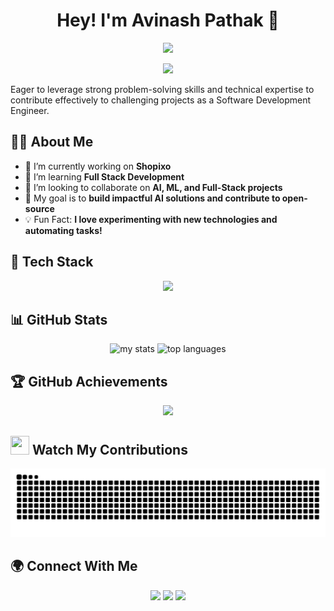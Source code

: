 <h1 align="center">Hey! I'm Avinash Pathak 👋</h1>
<p align="center">
  <img src="https://readme-typing-svg.demolab.com/?&font=IBM+Plex+Sans&color=F72EE2&size=25&lines=Welcome+to+my+Github+Profile;I'm+a+Software+Developer">
</p>

<p align="center">
  <img src="https://user-images.githubusercontent.com/74038190/225813708-98b745f2-7d22-48cf-9150-083f1b00d6c9.gif">
</p>

<p>
  Eager to leverage strong problem-solving skills and technical expertise to contribute effectively to challenging projects as a Software Development Engineer.
</p>

## 👨‍💻 **About Me**

- 🔭 I’m currently working on **Shopixo**  
- 🌱 I’m learning **Full Stack Development**  
- 👯 I’m looking to collaborate on **AI, ML, and Full-Stack projects**  
- 🎯 My goal is to **build impactful AI solutions and contribute to open-source**  
- 💡 Fun Fact: **I love experimenting with new technologies and automating tasks!**



## 🚀 **Tech Stack**  

<p align="center">
  <img src="https://skillicons.dev/icons?i=python,cpp,js,react,flask,django,pytorch,git,docker,linux,vscode,vercel,tensorflow,html,css,tailwind,bootstrap,nodejs,express,mysql,postgres,mongodb,postman" />
</p>


## 📊 **GitHub Stats**  

<div align="center">
  <img alt="my stats" src="https://github-readme-stats.vercel.app/api?username=Avinashrkrk&show_icons=true&theme=tokyonight" height="180px">
  <img alt="top languages" src="https://github-readme-stats.vercel.app/api/top-langs/?username=Avinashrkrk&layout=compact&theme=tokyonight" height="180px">
</div>

## 🏆 **GitHub Achievements**  

<p align="center">
  <img src="https://github-profile-trophy.vercel.app/?username=Avinashrkrk&theme=tokyonight&column=6">
</p>

## <img src= "https://c.tenor.com/BczFoyx41WoAAAAj/swallowed-the-mighty-ones.gif" width= "30" height= "30"> **Watch My Contributions**  

<p align="center">
  <img src="https://github.com/Avinashrkrk/Avinashrkrk/blob/output/snake.svg">
</p>


## 🌍 **Connect With Me**  
<p align="center">
  <a href="https://linkedin.com/in/avinash-pathak-170717224/"><img src="https://img.shields.io/badge/LinkedIn-0A66C2?style=for-the-badge&logo=linkedin&logoColor=white"></a>
  <a href="https://twitter.com/yourtwitter"><img src="https://img.shields.io/badge/Twitter-1DA1F2?style=for-the-badge&logo=twitter&logoColor=white"></a>
  <a href="https://avinashpathak.netlify.app/"><img src="https://img.shields.io/badge/Portfolio-FF5722?style=for-the-badge&logo=firefox&logoColor=white"></a>
</p>

